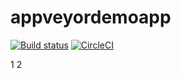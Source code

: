 # appveyordemoapp

[![Build status](https://ci.appveyor.com/api/projects/status/mkps6m6ivsdnr0e6/branch/master?svg=true)](https://ci.appveyor.com/project/pesutak/appveyordemoapp/branch/master)
[![CircleCI](https://circleci.com/gh/pesutak/appveyordemoapp.svg?style=svg)](https://circleci.com/gh/pesutak/appveyordemoapp)

1
2

